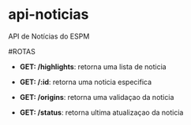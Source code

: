 # api-noticias
API de Notícias do ESPM  

#ROTAS  
- **GET: /highlights**: retorna uma lista de noticia  

- **GET: /:id**:  retorna uma noticia especifica  

- **GET: /origins**: retorna uma validaçao da noticia  

- **GET: /status**: retorna ultima atualizaçao da noticia
